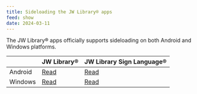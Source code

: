 ```yaml
---
title: Sideloading the JW Library® apps
feed: show
date: 2024-03-11
---
```

 
The JW Library® apps officially supports sideloading on both Android and Windows platforms.

|         | JW Library®                                           | JW Library Sign Language®                                 |
| ------- | ---------------------------------------------------- | -------------------------------------------------------- |
| Android | [Read](https://www.jw.org/finder?wtlocale=E&docid=802013298&srcid=share) | [Read](https://www.jw.org/finder?wtlocale=E&docid=802013309&srcid=share) |
| Windows | [Read](https://www.jw.org/finder?wtlocale=E&docid=802013324&srcid=share) | [Read](https://www.jw.org/finder?wtlocale=E&docid=802013325&srcid=share) |

